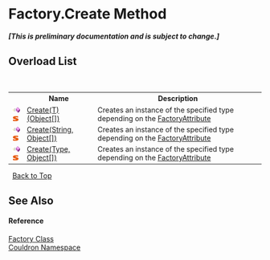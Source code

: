 # Factory.Create Method 
 _**\[This is preliminary documentation and is subject to change.\]**_


## Overload List
&nbsp;<table><tr><th></th><th>Name</th><th>Description</th></tr><tr><td>![Public method](media/pubmethod.gif "Public method")![Static member](media/static.gif "Static member")</td><td><a href="M_Couldron_Factory_Create__1">Create(T)(Object[])</a></td><td>
Creates an instance of the specified type depending on the <a href="T_Couldron_FactoryAttribute">FactoryAttribute</a></td></tr><tr><td>![Public method](media/pubmethod.gif "Public method")![Static member](media/static.gif "Static member")</td><td><a href="M_Couldron_Factory_Create">Create(String, Object[])</a></td><td>
Creates an instance of the specified type depending on the <a href="T_Couldron_FactoryAttribute">FactoryAttribute</a></td></tr><tr><td>![Public method](media/pubmethod.gif "Public method")![Static member](media/static.gif "Static member")</td><td><a href="M_Couldron_Factory_Create_1">Create(Type, Object[])</a></td><td>
Creates an instance of the specified type depending on the <a href="T_Couldron_FactoryAttribute">FactoryAttribute</a></td></tr></table>&nbsp;
<a href="#factory.create-method">Back to Top</a>

## See Also


#### Reference
<a href="T_Couldron_Factory">Factory Class</a><br /><a href="N_Couldron">Couldron Namespace</a><br />